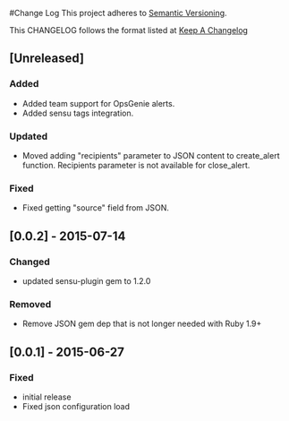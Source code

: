 #Change Log
This project adheres to [Semantic Versioning](http://semver.org/).

This CHANGELOG follows the format listed at [Keep A Changelog](http://keepachangelog.com/)

## [Unreleased]
### Added
- Added team support for OpsGenie alerts.
- Added sensu tags integration.

### Updated
- Moved adding "recipients" parameter to JSON content to create_alert function. Recipients parameter is not available for close_alert.

### Fixed
- Fixed getting "source" field from JSON.

## [0.0.2] - 2015-07-14
### Changed
- updated sensu-plugin gem to 1.2.0

### Removed
- Remove JSON gem dep that is not longer needed with Ruby 1.9+

## [0.0.1] - 2015-06-27
### Fixed
- initial release
- Fixed json configuration load
